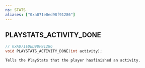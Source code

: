 ```yaml
---
ns: STATS
aliases: ["0xa071e0ed98f91286"]
---
```

## PLAYSTATS_ACTIVITY_DONE

```c
// 0xA071E0ED98F91286
void PLAYSTATS_ACTIVITY_DONE(int activity);
```

```
Tells the PlayStats that the player hasfinished an activity.
```
